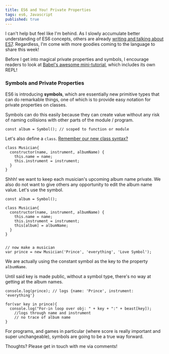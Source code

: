 ```yaml
---
title: ES6 and You! Private Properties
tags: es6, Javascript
published: true
---
```


I can't help but feel like I'm behind. As I slowly accumulate better understanding of ES6 concepts, others are already [writing and talking about ES7](https://www.youtube.com/watch?v=DqMFX91ToLw). Regardless, I'm come with more goodies coming to the language to share this week!

Before I get into magical private properties and symbols, I encourage readers to look at [Babel's awesome mini-tutorial](https://babeljs.io/docs/learn-es2015/), which includes its own REPL!

### Symbols and Private Properties

ES6 is introducing **symbols**, which are essentially new primitive types that can do remarkable things, one of which is to provide easy notation for private properties on classes.

Symbols can do this easily because they can create value without any risk of naming collisions with other parts of the module / program.

```
const album = Symbol(); // scoped to function or module
```

Let's also define a `class`. [Remember our new class syntax?](http://blog.chrisclayman.com/harmony-and-the-intermediate-developer/)

```
class Musician{
  constructor(name, instrument, albumName) {
    this.name = name;
    this.instrument = instrument;
  }
}
```

Shhh! we want to keep each musician's upcoming album name private. We also do not want to give others any opportunity to edit the album name value. Let's use the symbol.

```
const album = Symbol();

class Musician{
  constructor(name, instrument, albumName) {
    this.name = name;
    this.instrument = instrument;
    this[album] = albumName;
  }
}


// now make a musician
var prince = new Musician('Prince', 'everything', 'Love Symbol');

```

We are actually using the constant symbol as the key to the property `albumName`.

Until said key is made public, without a symbol type, there's no way at getting at the album names.

```
console.log(prince); // logs {name: 'Prince', instrument: 'everything'}

for(var key in prince){
  console.log("For-in loop over obj: " + key + ":" + beast[key]);
    //logs through name and instrument
    // no trace of album name
}
```

For programs, and games in particular (where score is really important and super unchangeable), symbols are going to be a true way forward.

Thoughts? Please get in touch with me via comments!
